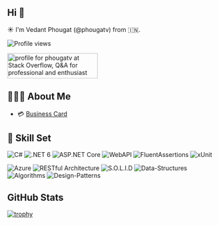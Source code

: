 ## Hi 👋
☀️ I'm Vedant Phougat (@phougatv) from 🇮🇳.

<!-- [![Resume](https://img.shields.io/badge/-Vedant%20Phougat%20CV-2b9348?style=flat&logo=textpattern&logoColor=white)](https://1drv.ms/b/s!AoJ75YD10dARgp075jLQpVJHj98Ztg?e=9VrqP7) -->
![Profile views](https://komarev.com/ghpvc/?username=phougatv&color=brightgreen)
<!-- [![StackOverflow](https://img.shields.io/badge/-phougatv-2b2b2b?style=flat&logo=stackoverflow)](https://stackoverflow.com/users/3591973/phougatv) -->

<a href="https://stackoverflow.com/users/3591973/phougatv"><img src="https://stackoverflow.com/users/flair/3591973.png?theme=dark" width="208" height="58" alt="profile for phougatv at Stack Overflow, Q&amp;A for professional and enthusiast programmers" title="profile for phougatv at Stack Overflow, Q&amp;A for professional and enthusiast programmers"></a>

## 👨🏻‍💻 About Me
- 💳 [Business Card](https://flowcv.me/phougatv)

## 🧰 Skill Set
![C#](https://img.shields.io/badge/-C%23-1b1b1b?style=flat&logo=csharp&logoColor=brightgreen)
![.NET 6](https://img.shields.io/badge/-.NET%206-1b1b1b?style=flat&logo=dotnet&logoColor=blueviolet)
![ASP.NET Core](https://img.shields.io/badge/-ASP.NET%20Core-1b1b1b?style=flat&logo=dotnet&logoColor=blueviolet)
![WebAPI](https://img.shields.io/badge/-WebAPI-1b1b1b?style=flat&logo=dotnet&logoColor=blueviolet)
![FluentAssertions](https://img.shields.io/badge/-FluentAssertions-1b1b1b?style=flat&logo=dotnet&logoColor=blueviolet)
![xUnit](https://img.shields.io/badge/-xUnit-1b1b1b?style=flat&logo=dotnet&logoColor=blueviolet)

![Azure](https://img.shields.io/badge/-Azure-1b1b1b?style=flat&logo=microsoftazure&logoColor=blue)
![RESTful Architecture](https://img.shields.io/badge/-RESTful%20Architecture-1b1b1b?style=flat&logo=json&logoColor=white)
![S.O.L.I.D](https://img.shields.io/badge/-SOLID--Principles-1b1b1b?style=flat)
![Data-Structures](https://img.shields.io/badge/-Data--Structures-1b1b1b?style=flat)
![Algorithms](https://img.shields.io/badge/-Algorithms-1b1b1b?style=flat)
![Design-Patterns](https://img.shields.io/badge/-Design--Patterns-1b1b1b?style=flat)

## GitHub Stats
<!-- [![Top lang stats](https://github-readme-stats.vercel.app/api/top-langs/?username=phougatv&theme=github_dark)](https://github-readme-stats.vercel.app/api/top-langs/?username=phougatv&theme=github_dark) -->

<!-- [![GitHub stats](https://github-readme-stats.vercel.app/api?username=phougatv&show_icons=true&theme=github_dark&column=3&margin-w=15&margin-h=15)](https://github-readme-stats.vercel.app/api?username=phougatv&show_icons=true&theme=github_dark) -->

[![trophy](https://github-profile-trophy.vercel.app/?username=phougatv&theme=dark_dimmed&column=7&margin-w=15&margin-h=15)](https://github.com/phougatv/github-profile-trophy)

<!--
**phougatv/phougatv** is a ✨ _special_ ✨ repository because its `README.md` (this file) appears on your GitHub profile.

Here are some ideas to get you started:

- 🔭 I’m currently working on ...
- 🌱 I’m currently learning ...
- 👯 I’m looking to collaborate on ...
- 🤔 I’m looking for help with ...
- 💬 Ask me about ...
- 📫 How to reach me: ...
- 😄 Pronouns: ...
- ⚡ Fun fact: ...
-->
